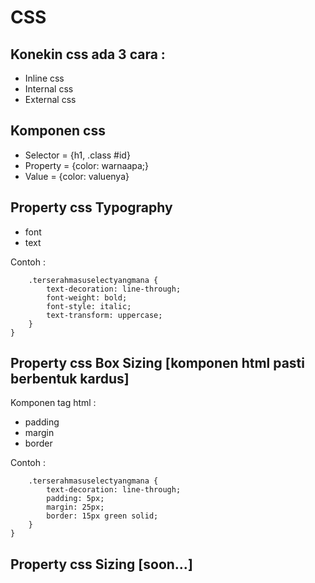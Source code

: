 # CSS

## Konekin css ada 3 cara :

- Inline css
- Internal css
- External css

## Komponen css

- Selector = {h1, .class #id}
- Property = {color: warnaapa;}
- Value = {color: valuenya}

## Property css Typography

- font
- text

Contoh :

```css{
    .terserahmasuselectyangmana {
        text-decoration: line-through;
        font-weight: bold;
        font-style: italic;
        text-transform: uppercase;
    }
}
```

## Property css Box Sizing [komponen html pasti berbentuk kardus]

Komponen tag html :

- padding
- margin
- border

Contoh :

```css{
    .terserahmasuselectyangmana {
        text-decoration: line-through;
        padding: 5px;
        margin: 25px;
        border: 15px green solid;
    }
}
```

## Property css Sizing [soon...]
